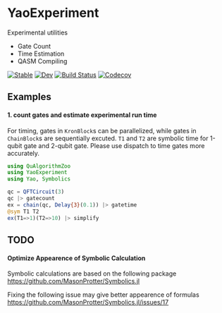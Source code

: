 # YaoExperiment

Experimental utilities
* Gate Count
* Time Estimation
* QASM Compiling

[![Stable](https://img.shields.io/badge/docs-stable-blue.svg)](https://GiggleLiu.github.io/YaoExperiment.jl/stable)
[![Dev](https://img.shields.io/badge/docs-dev-blue.svg)](https://GiggleLiu.github.io/YaoExperiment.jl/dev)
[![Build Status](https://travis-ci.com/GiggleLiu/YaoExperiment.jl.svg?branch=master)](https://travis-ci.com/GiggleLiu/YaoExperiment.jl)
[![Codecov](https://codecov.io/gh/GiggleLiu/YaoExperiment.jl/branch/master/graph/badge.svg)](https://codecov.io/gh/GiggleLiu/YaoExperiment.jl)

## Examples
#### 1. count gates and estimate experimental run time
For timing, gates in `KronBlock`s can be parallelized, while gates in `ChainBlock`s are sequentially excuted. `T1` and `T2` are symbolic time for 1-qubit gate and 2-qubit gate. Please use dispatch to time gates more accurately.

```julia
using QuAlgorithmZoo
using YaoExperiment
using Yao, Symbolics

qc = QFTCircuit(3)
qc |> gatecount
ex = chain(qc, Delay{3}(0.1)) |> gatetime
@sym T1 T2
ex(T1=>1)(T2=>10) |> simplify
```

## TODO
#### Optimize Appearence of Symbolic Calculation
Symbolic calculations are based on the following package
https://github.com/MasonProtter/Symbolics.jl

Fixing the following issue may give better appearence of formulas
https://github.com/MasonProtter/Symbolics.jl/issues/17
